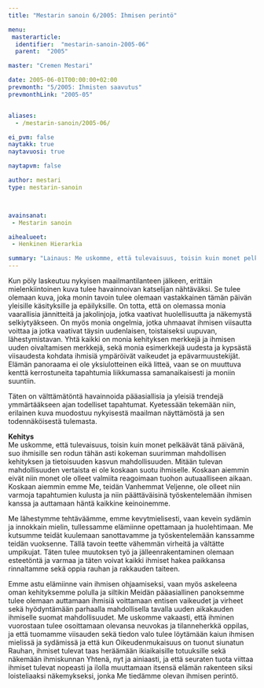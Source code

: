 ```yaml
---
title: "Mestarin sanoin 6/2005: Ihmisen perintö"

menu:
 masterarticle:
  identifier:  "mestarin-sanoin-2005-06"
  parent:  "2005"

master: "Cremen Mestari"

date: 2005-06-01T00:00:00+02:00
prevmonth: "5/2005: Ihmisten saavutus"
prevmonthLink: "2005-05"


aliases:
  - /mestarin-sanoin/2005-06/

ei_pvm: false
naytakk: true
naytavuosi: true

naytapvm: false

author: mestari
type: mestarin-sanoin



avainsanat:
 - Mestarin sanoin

aihealueet:
 - Henkinen Hierarkia

summary: "Lainaus: Me uskomme, että tulevaisuus, toisin kuin monet pelkäävät tänä päivänä, suo ihmisille sen rodun tähän asti kokeman suurimman mahdollisen kehityksen ja tietoisuuden kasvun mahdollisuuden. Mitään tulevan mahdollisuuden vertaista ei ole koskaan suotu ihmiselle."
---
```

<p>Kun pöly laskeutuu nykyisen maailmantilanteen jälkeen, erittäin mielenkiintoinen kuva tulee havainnoivan katselijan nähtäväksi. Se tulee olemaan kuva, joka monin tavoin tulee olemaan vastakkainen tämän päivän yleisille käsityksille ja epäilyksille. On totta, että on olemassa monia vaarallisia jännitteitä ja jakolinjoja, jotka vaativat huolellisuutta ja näkemystä selkiytyäkseen. On myös monia ongelmia, jotka uhmaavat ihmisen viisautta voittaa ja jotka vaativat täysin uudenlaisen, toistaiseksi uupuvan, lähestymistavan. Yhtä kaikki on monia kehityksen merkkejä ja ihmisen uuden oivaltamisen merkkejä, sekä monia esimerkkejä uudesta ja kypsästä viisaudesta kohdata ihmisiä ympäröivät vaikeudet ja epävarmuustekijät. Elämän panoraama ei ole yksiulotteinen eikä litteä, vaan se on muuttuva kenttä kerrostuneita tapahtumia liikkumassa samanaikaisesti ja moniin suuntiin.</p>
<p>Täten on välttämätöntä havainnoida pääasiallisia ja yleisiä trendejä ymmärtääkseen ajan todelliset tapahtumat. Kyetessään tekemään niin, erilainen kuva muodostuu nykyisestä maailman näyttämöstä ja sen todennäköisestä tulemasta.</p>
<p><strong>Kehitys</strong><br>
Me uskomme, että tulevaisuus, toisin kuin monet pelkäävät tänä päivänä, suo ihmisille sen rodun tähän asti kokeman suurimman mahdollisen kehityksen ja tietoisuuden kasvun mahdollisuuden. Mitään tulevan mahdollisuuden vertaista ei ole koskaan suotu ihmiselle. Koskaan aiemmin eivät niin monet ole olleet valmiita reagoimaan tuohon autuaalliseen aikaan. Koskaan aiemmin emme Me, teidän Vanhemmat Veljenne, ole olleet niin varmoja tapahtumien kulusta ja niin päättäväisinä työskentelemään ihmisen kanssa ja auttamaan häntä kaikkine keinoinemme.</p>
<p>Me lähestymme tehtäväämme, emme kevytmielisesti, vaan kevein sydämin ja innokkain mielin, tullessamme elämiinne opettamaan ja huolehtimaan. Me kutsumme teidät kuulemaan sanottavamme ja työskentelemään kanssamme teidän vuoksenne. Tällä tavoin teette vähemmän virheitä ja vältätte umpikujat. Täten tulee muutoksen työ ja jälleenrakentaminen olemaan esteetöntä ja varmaa ja täten voivat kaikki ihmiset hakea paikkansa rinnaltamme sekä oppia rauhan ja rakkauden taiteen.</p>
<p>Emme astu elämiinne vain ihmisen ohjaamiseksi, vaan myös askeleena oman kehityksemme polulla ja siltikin Meidän pääasiallinen panoksemme tulee olemaan auttamaan ihmisiä voittamaan entisen vaikeudet ja virheet sekä hyödyntämään parhaalla mahdollisella tavalla uuden aikakauden ihmiselle suomat mahdollisuudet. Me uskomme vakaasti, että ihminen vuorostaan tulee osoittamaan olevansa neuvokas ja tilanneherkkä oppilas, ja että tuomamme viisauden sekä tiedon valo tulee löytämään kaiun ihmisen mielissä ja sydämissä ja että kun Oikeudenmukaisuus on tuonut siunatun Rauhan, ihmiset tulevat taas heräämään ikiaikaisille totuuksille sekä näkemään ihmiskunnan Yhtenä, nyt ja ainiaasti, ja että seuraten tuota viittaa ihmiset tulevat nopeasti ja ilolla muuttamaan itsensä elämän rakenteen siksi loisteliaaksi näkemykseksi, jonka Me tiedämme olevan ihmisen perintö.<br>
</p>